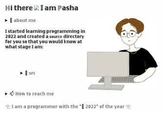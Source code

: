 ## ℍ𝕚 𝕥𝕙𝕖𝕣𝕖  <img style="width:30px" src="https://camo.githubusercontent.com/8653492b3ab0c46cc580ad293f0555880ecf8ac82f0a761f17af1335e85e4de6/68747470733a2f2f71706c7573706963747572652e6f73732d636e2d6265696a696e672e616c6979756e63732e636f6d2f364c6a6a51412f48692e676966" /> 𝕀 𝕒𝕞 ℙ𝕒𝕤𝕙𝕒
<img align='right' width='240px' src='https://raw.githubusercontent.com/ESCA7A/ESCA7A/main/lib/pasha_rabotkaet.gif'/>


<details><summary> 🌱 𝕒𝕓𝕠𝕦𝕥 𝕞𝕖 </summary>
  <blockquote>
    <img style="width:100px;" 
     src="https://media.tenor.com/Oz17KlgG2GoAAAAi/peach-cat.gif" /> <p style='font-size:15px'
                                                                                          ><h2> 𝕚 𝕝𝕚𝕜𝕖 𝕥𝕠 𝕕𝕖𝕧𝕖𝕝𝕠𝕡 🤓</h2><br>
    <img style="width:100px;" 
     src="https://media.tenor.com/hW43u6bpnRMAAAAi/capoo-bugcat.gif" /> <p style='font-size:15px'
                                                                                          ><h2> 𝕚 𝕕𝕣𝕖𝕒𝕞 𝕠𝕗 𝕓𝕖𝕔𝕠𝕞𝕚𝕟𝕘 𝕒 𝕔𝕠𝕠𝕝 𝕕𝕖𝕧𝕖𝕝𝕠𝕡𝕖𝕣 :D </h2><br>
    <img style="width:100px;" 
     src="https://media.tenor.com/xDxd1bVH4ccAAAAC/peach-peach-cat.gif" /> <p style='font-size:15px'
                                                                                          ><h2> 𝕤𝕠 𝕕𝕖𝕞𝕒𝕟𝕕𝕚𝕟𝕘 𝕠𝕗 𝕞𝕪𝕤𝕖𝕝𝕗 𝕥𝕙𝕒𝕥 𝕤𝕠𝕞𝕖𝕥𝕚𝕞𝕖𝕤 𝕀 𝕘𝕖𝕥 𝕦𝕡𝕤𝕖𝕥 🥹</h2><br>
    <img style="width:100px;" 
     src="https://media.tenor.com/4UWwJUSEJFEAAAAi/bongo-cat.gif" /> <p style='font-size:15px'
                                                                                          ><h2> 𝕧𝕖𝕣𝕪 𝕞𝕦𝕤𝕚𝕔𝕒𝕝 𝕒𝕟𝕕 𝕀 𝕨𝕣𝕚𝕥𝕖 𝕥𝕣𝕒𝕔𝕜𝕤 𝕚𝕟 𝔽𝕃 𝕤𝕥𝕦𝕕𝕚𝕠 𝟚𝟘 <a href="https://soundcloud.com/esca7a"><img style="width:5%" src="https://www.freepnglogos.com/uploads/soundcloud-logo-png/soundcloud-logo-soundcloud-icon-transparent-png-1.png"/>
</a><a href="https://open.spotify.com/artist/6V7KXcEAqu7EcTPbJzEBuG"><img 
src="https://www.freepnglogos.com/uploads/spotify-logo-png/spotify-icon-marilyn-scott-0.png" width="5%" /></a></h2><br>
    <img style="width:100px;" 
     src="https://media.tenor.com/O5eWLxAnEVQAAAAC/bug-cat-capoo-fat.gif" /> <p style='font-size:15px'
                                                                                          ><h2> 𝕧𝕚𝕕𝕖𝕠𝕞𝕒𝕜𝕖𝕣 𝕚𝕟 𝔸𝕕𝕠𝕓𝕖 𝕒𝕗𝕥𝕖𝕣 𝕖𝕗𝕗𝕖𝕔𝕥𝕤 </h2><br>
    <img style="width:100px;" 
     src="https://media.tenor.com/61IRFBR1DH0AAAAi/capoo-blue.gif" /> <p style='font-size:15px'
                                                                                          ><h2> 𝕀 𝕡𝕝𝕒𝕪𝕖𝕕 𝕤𝕡𝕠𝕣𝕥𝕤 𝕦𝕟𝕥𝕚𝕝 𝕀 𝕨𝕒𝕤 𝟙𝟜, 𝕒𝕟𝕕 𝕥𝕙𝕖𝕟 𝕀 𝕨𝕒𝕤 𝕤𝕙𝕠𝕥 𝕚𝕟 𝕥𝕙𝕖 𝕜𝕟𝕖𝕖 🧙</h2><br>
  <blockquote>
</details>


     
#### 𝕀 𝕤𝕥𝕒𝕣𝕥𝕖𝕕 𝕝𝕖𝕒𝕣𝕟𝕚𝕟𝕘 𝕡𝕣𝕠𝕘𝕣𝕒𝕞𝕞𝕚𝕟𝕘 𝕚𝕟 𝟚𝟘𝟚𝟚 𝕒𝕟𝕕 𝕔𝕣𝕖𝕒𝕥𝕖𝕕 𝕒 `𝕤𝕠𝕦𝕣𝕔𝕖` 𝕕𝕚𝕣𝕖𝕔𝕥𝕠𝕣𝕪 𝕗𝕠𝕣 𝕪𝕠𝕦 𝕤𝕠 𝕥𝕙𝕒𝕥 𝕪𝕠𝕦 𝕨𝕠𝕦𝕝𝕕 𝕜𝕟𝕠𝕨 𝕒𝕥 𝕨𝕙𝕒𝕥 𝕤𝕥𝕒𝕘𝕖 𝕀 𝕒𝕞:

<div style="padding: 50px;">
  <details>
    <summary> 📁 𝕤𝕣𝕔 </summary>
    <blockquote>
      <details>
        <summary>ℙℍℙ</summary>
           <blockquote>
          <summary>.𝕜𝕟𝕠𝕨𝕝𝕖𝕕𝕘𝕖 𝕠𝕗 ℙ𝕊ℝ-𝟜 𝕤𝕥𝕒𝕟𝕕𝕒𝕣𝕕𝕤</summary>
          <summary>.𝕋𝕠𝕦𝕔𝕙𝕖𝕕 𝕕𝕒𝕥𝕒 𝕤𝕥𝕣𝕦𝕔𝕥𝕦𝕣𝕖𝕤 𝕒𝕟𝕕 𝕒𝕝𝕘𝕠𝕣𝕚𝕥𝕙𝕞𝕤</summary>
           </blockquote>
      </details>
      <details>
        <summary>𝕄𝕒𝕘𝕖𝕟𝕥𝕠 𝟚</summary>
           <blockquote>
                <summary>.𝕌𝕟𝕕𝕖𝕣𝕤𝕥𝕒𝕟𝕕𝕚𝕟𝕘 𝕥𝕙𝕖 𝕒𝕡𝕡𝕝𝕚𝕔𝕒𝕥𝕚𝕠𝕟 𝕕𝕖𝕡𝕝𝕠𝕪𝕞𝕖𝕟𝕥</summary>
                <summary>.𝕂𝕟𝕠𝕨𝕝𝕖𝕕𝕘𝕖 𝕠𝕗 𝕥𝕙𝕖 𝕒𝕕𝕞𝕚𝕟 𝕡𝕒𝕟𝕖𝕝, 𝕦𝕟𝕕𝕖𝕣𝕤𝕥𝕒𝕟𝕕𝕚𝕟𝕘 𝕠𝕗 𝕒𝕣𝕔𝕙𝕚𝕥𝕖𝕔𝕥𝕦𝕣𝕖</summary>
                <summary>.𝔸𝕥 𝕥𝕙𝕖 𝕞𝕠𝕞𝕖𝕟𝕥 𝕀 𝕒𝕞 𝕨𝕣𝕚𝕥𝕚𝕟𝕘 𝕔𝕦𝕤𝕥𝕠𝕞 𝕤𝕚𝕞𝕡𝕝𝕖 𝕞𝕠𝕕𝕦𝕝𝕖𝕤 𝕒𝕤 𝕡𝕒𝕣𝕥 𝕠𝕗 𝕖𝕕𝕦𝕔𝕒𝕥𝕚𝕠𝕟𝕒𝕝 𝕔𝕠𝕦𝕣𝕤𝕖𝕤</summary>
                <summary>.𝕝𝕒𝕪𝕠𝕦𝕥.𝕩𝕞𝕝</summary>
                <summary>.𝕔𝕠𝕟𝕥𝕣𝕠𝕝𝕝𝕖𝕣</summary>
                <summary>.𝕧𝕚𝕖𝕨 𝕞𝕠𝕕𝕖𝕝</summary>
                <summary>.𝕖𝕧𝕖𝕟𝕥𝕤/𝕠𝕓𝕤𝕖𝕣𝕧𝕖𝕣𝕤</summary>
                <summary>.𝕞𝕠𝕕𝕖𝕝 | 𝕣𝕖𝕤𝕠𝕦𝕣𝕔𝕖 𝕞𝕠𝕕𝕖𝕝 | 𝕔𝕠𝕝𝕝𝕖𝕔𝕥𝕚𝕠𝕟</summary>
                <summary>.𝕕𝕚.𝕩𝕞𝕝</summary>
                <summary>.𝕓𝕝𝕠𝕔𝕜.𝕡𝕙𝕥𝕞𝕝</summary>
           </blockquote>
      </details>
      <details>
        <summary>ℂ𝕠𝕞𝕡𝕠𝕤𝕖𝕣</summary>
            <blockquote>
                <summary>.𝕌𝕟𝕕𝕖𝕣𝕤𝕥𝕒𝕟𝕕𝕚𝕟𝕘 𝔸𝕣𝕔𝕙𝕚𝕥𝕖𝕔𝕥𝕦𝕣𝕖</summary>
                <summary>.𝕆𝕨𝕟𝕖𝕣𝕤𝕙𝕚𝕡 𝕠𝕗 𝕤𝕥𝕒𝕟𝕕𝕒𝕣𝕕 𝕔𝕠𝕞𝕞𝕒𝕟𝕕𝕤</summary>
                <summary>.𝕝𝕠𝕒𝕕 𝕒𝕟𝕕 𝕕𝕖𝕝𝕖𝕥𝕖 𝕞𝕠𝕕𝕦𝕝𝕖𝕤</summary>
                <summary>.𝕚𝕟 𝕞𝕪 𝕡𝕣𝕠𝕛𝕖𝕔𝕥𝕤, 𝕀 𝕦𝕤𝕖 𝕒𝕦𝕥𝕠𝕝𝕠𝕒𝕕𝕖𝕣</summary>
           </blockquote>
      </details>
      <details>
        <summary>𝔻𝕠𝕔𝕜𝕖𝕣</summary>
            <blockquote>
                <summary>.𝕌𝕟𝕕𝕖𝕣𝕤𝕥𝕒𝕟𝕕𝕚𝕟𝕘 𝕥𝕙𝕖 𝕡𝕣𝕠𝕔𝕖𝕤𝕤 𝕠𝕗 𝕖𝕟𝕧𝕚𝕣𝕠𝕟𝕞𝕖𝕟𝕥 𝕕𝕖𝕡𝕝𝕠𝕪𝕞𝕖𝕟𝕥</summary>
                <summary>.𝕀 𝕒𝕞 𝕤𝕦𝕣𝕖 𝕥𝕙𝕒𝕥 𝕚𝕗 𝕟𝕖𝕔𝕖𝕤𝕤𝕒𝕣𝕪 𝕀 𝕨𝕚𝕝𝕝 𝕔𝕠𝕝𝕝𝕖𝕔𝕥 𝕞𝕪 𝕔𝕠𝕟𝕥𝕒𝕚𝕟𝕖𝕣𝕤 𝕒𝕟𝕕 𝕖𝕧𝕖𝕣𝕪𝕥𝕙𝕚𝕟𝕘 𝕨𝕚𝕝𝕝 𝕨𝕠𝕣𝕜</summary>
           </blockquote>
      </details>
      <details>
        <summary>𝔻𝕠𝕔𝕜𝕖𝕣 𝕔𝕠𝕞𝕡𝕠𝕤𝕖</summary>
            <blockquote>
                <summary>.𝕌𝕟𝕕𝕖𝕣𝕤𝕥𝕒𝕟𝕕𝕚𝕟𝕘 𝕥𝕙𝕖 𝕡𝕣𝕠𝕔𝕖𝕤𝕤 𝕠𝕗 𝕖𝕟𝕧𝕚𝕣𝕠𝕟𝕞𝕖𝕟𝕥 𝕕𝕖𝕡𝕝𝕠𝕪𝕞𝕖𝕟𝕥</summary>
                <summary>.𝕌𝕟𝕕𝕖𝕣𝕤𝕥𝕒𝕟𝕕 𝕤𝕪𝕟𝕥𝕒𝕩</summary>
           </blockquote>
      </details>
      <details>
        <summary>𝕃𝕒𝕣𝕒𝕧𝕖𝕝 𝟡</summary>
            <blockquote>
                <summary>.𝕄𝕪 𝕋𝕨𝕚𝕥𝕥𝕖𝕣 𝕡𝕣𝕠𝕛𝕖𝕔𝕥 𝕚𝕤 𝕠𝕟 𝕘𝕚𝕥𝕙𝕦𝕓</summary>
           </blockquote>
         </details>
      <details>
        <summary>ℍ𝕋𝕄𝕃</summary>
            <blockquote>
                <summary>.𝕌𝕟𝕕𝕖𝕣𝕤𝕥𝕒𝕟𝕕</summary>
           </blockquote>
         </details>
      <details>
        <summary>𝔾𝕀𝕋</summary>
            <blockquote>
                <summary>.𝕀 𝕗𝕠𝕝𝕝𝕠𝕨 𝕥𝕙𝕖 𝕡𝕣𝕚𝕟𝕔𝕚𝕡𝕝𝕖𝕤 𝕠𝕗 𝕨𝕣𝕚𝕥𝕚𝕟𝕘 𝕘𝕠𝕠𝕕 𝕔𝕠𝕞𝕞𝕚𝕥𝕤</summary>
                <summary>.𝕀 𝕕𝕠 𝕒𝕝𝕝 𝕥𝕙𝕖 𝕕𝕖𝕗𝕒𝕦𝕝𝕥 𝕥𝕙𝕚𝕟𝕘𝕤</summary>
                <summary>.𝕀 𝕜𝕟𝕠𝕨 𝕥𝕙𝕖 𝕕𝕚𝕗𝕗𝕖𝕣𝕖𝕟𝕔𝕖 𝕓𝕖𝕥𝕨𝕖𝕖𝕟 "𝕡𝕦𝕝𝕝" & "𝕗𝕖𝕥𝕔𝕙"</summary>
           </blockquote>
         </details>
      <details>
        <summary>𝕊ℚ𝕃</summary>
            <blockquote>
                <summary>.𝕀 𝕜𝕟𝕠𝕨 𝕥𝕙𝕒𝕥 𝕓𝕖𝕗𝕠𝕣𝕖 "𝕦𝕡𝕕𝕒𝕥𝕖" 𝕪𝕠𝕦 𝕟𝕖𝕖𝕕 𝕥𝕠 𝕗𝕚𝕣𝕤𝕥 𝕨𝕣𝕚𝕥𝕖 "𝕎ℍ𝔼ℝ𝔼" :)</summary>
                 <summary>.𝕀 𝕦𝕟𝕕𝕖𝕣𝕤𝕥𝕒𝕟𝕕 𝕨𝕙𝕪 𝕒 𝕥𝕣𝕒𝕟𝕤𝕒𝕔𝕥𝕚𝕠𝕟 𝕚𝕤 𝕟𝕖𝕖𝕕𝕖𝕕</summary>
           </blockquote>
         </details>
      <details>
        <summary>ℕ𝔾𝕀ℕ𝕏</summary>
            <blockquote>
                <summary>.𝕋𝕠𝕦𝕔𝕙𝕖𝕕 𝕥𝕠 𝕕𝕖𝕡𝕝𝕠𝕪 𝕝𝕠𝕔𝕒𝕝𝕙𝕠𝕤𝕥</summary>
           </blockquote>
         </details>
      <details>
        <summary>𝕌ℕ𝕀𝕏</summary>
            <blockquote>
                <summary>.𝕀 𝕤𝕡𝕖𝕟𝕕 𝟡𝟘% 𝕠𝕗 𝕞𝕪 𝕥𝕚𝕞𝕖 𝕚𝕟 𝕥𝕙𝕚𝕤 𝕖𝕟𝕧𝕚𝕣𝕠𝕟𝕞𝕖𝕟𝕥</summary>
                <summary>.𝕀 𝕦𝕟𝕕𝕖𝕣𝕤𝕥𝕒𝕟𝕕 𝕥𝕙𝕖 𝕡𝕣𝕚𝕟𝕔𝕚𝕡𝕝𝕖 𝕠𝕗 𝕒𝕣𝕔𝕙𝕚𝕥𝕖𝕔𝕥𝕦𝕣𝕖</summary>
                 <summary>.𝕤𝕠𝕞𝕖𝕥𝕚𝕞𝕖𝕤 𝕀 𝕦𝕤𝕖 𝕙𝕥𝕠𝕡</summary>
           </blockquote>
         </details>
      <details>
        <summary>𝔹𝔸𝕊ℍ</summary>
            <blockquote>
                <summary>.𝕀 𝕨𝕣𝕠𝕥𝕖 𝕒 𝕤𝕔𝕣𝕚𝕡𝕥 𝕥𝕠 𝕒𝕦𝕥𝕠𝕕𝕖𝕡𝕝𝕠𝕪 𝕖𝕟𝕧𝕚𝕣𝕠𝕟𝕞𝕖𝕟𝕥 𝕒𝕟𝕕 𝕣𝕖𝕕𝕦𝕔𝕖𝕕 𝕞𝕪 𝕗𝕣𝕚𝕖𝕟𝕕𝕤' 𝕥𝕚𝕞𝕖</summary>
           </blockquote>
         </details>
    <blockquote>
  </details>
</div>

<details>
  <summary> 📫 ℍ𝕠𝕨 𝕥𝕠 𝕣𝕖𝕒𝕔𝕙 𝕞𝕖 </summary>
  <blockquote>
    <a href="mailto:pasha.esca1a@gmail.com?subject='GITHUB MESSAGE'"><img style="width: 3%" src="https://www.freepnglogos.com/uploads/logo-gmail-png/logo-gmail-png-gmail-icon-download-png-and-vector-1.png"> 𝔾𝕄𝔸𝕀𝕃</a> <br></img>
    <a href="https://t.me/esca7a"><img style="width: 3%" src="https://www.freepnglogos.com/uploads/telegram-logo-png-0.png"> 𝕋𝕖𝕝𝕖𝕘𝕣𝕒𝕞</a> <br></img>
  </blockquote>
</details>  
       
𓂀 𝕀 𝕒𝕞 𝕒 𝕡𝕣𝕠𝕘𝕣𝕒𝕞𝕞𝕖𝕣 𝕨𝕚𝕥𝕙 𝕥𝕙𝕖 "📅 𝟚𝟘𝟚𝟚" 𝕠𝕗 𝕥𝕙𝕖 𝕪𝕖𝕒𝕣 𓂀
